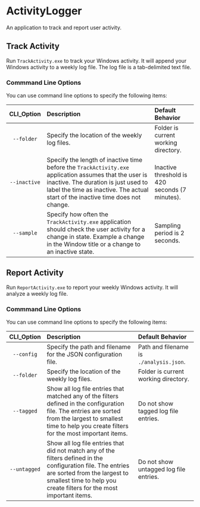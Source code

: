 # ActivityLogger

An application to track and report user activity.

## Track Activity

Run `TrackActivity.exe` to track your Windows activity. It will append your Windows activity to a weekly log file. The log file is a tab-delimited text file.

### Commmand Line Options

You can use command line options to specify the following items:

| CLI_Option | Description | Default Behavior |
|:--:|:--|:--|
| `--folder` | Specify the location of the weekly log files. | Folder is current working directory. |
| `--inactive` | Specify the length of inactive time before the `TrackActivity.exe` application assumes that the user is inactive. The duration is just used to label the time as inactive. The actual start of the inactive time does not change. | Inactive threshold is 420 seconds (7 minutes). |
| `--sample` | Specify how often the `TrackActivity.exe` application should check the user activity for a change in state. Example a change in the Window title or a change to an inactive state. | Sampling period is 2 seconds. |

## Report Activity

Run `ReportActivity.exe` to report your weekly Windows activity. It will analyze a weekly log file.

### Commmand Line Options

You can use command line options to specify the following items:

| CLI_Option | Description | Default Behavior |
|:--:|:--|:--|
| `--config` | Specify the path and filename for the JSON configuration file. | Path and filename is `./analysis.json`. |
| `--folder` | Specify the location of the weekly log files. | Folder is current working directory. |
| `--tagged` | Show all log file entries that matched any of the filters defined in the configuration file. The entries are sorted from the largest to smallest time to help you create filters for the most important items. | Do not show tagged log file entries. |
| `--untagged` | Show all log file entries that did not match any of the filters defined in the configuration file. The entries are sorted from the largest to smallest time to help you create filters for the most important items. | Do not show untagged log file entries. |
